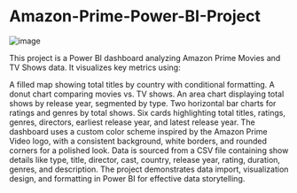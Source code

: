 # Amazon-Prime-Power-BI-Project
![image](https://github.com/user-attachments/assets/3f6d97af-7a99-4d4f-81ba-4b3fa13ecb4a)


This project is a Power BI dashboard analyzing Amazon Prime Movies and TV Shows data. It visualizes key metrics using:

A filled map showing total titles by country with conditional formatting.
A donut chart comparing movies vs. TV shows.
An area chart displaying total shows by release year, segmented by type.
Two horizontal bar charts for ratings and genres by total shows.
Six cards highlighting total titles, ratings, genres, directors, earliest release year, and latest release year.
The dashboard uses a custom color scheme inspired by the Amazon Prime Video logo, with a consistent background, white borders, and rounded corners for a polished look. Data is sourced from a CSV file containing show details like type, title, director, cast, country, release year, rating, duration, genres, and description. The project demonstrates data import, visualization design, and formatting in Power BI for effective data storytelling.

